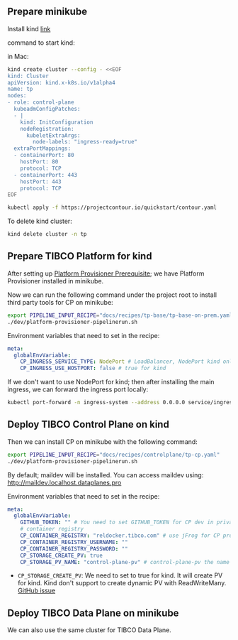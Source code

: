 ## Prepare minikube

Install kind [link](https://kind.sigs.k8s.io/docs/user/quick-start/)

command to start kind:

in Mac:
```bash
kind create cluster --config - <<EOF
kind: Cluster
apiVersion: kind.x-k8s.io/v1alpha4
name: tp
nodes:
- role: control-plane
  kubeadmConfigPatches:
  - |
    kind: InitConfiguration
    nodeRegistration:
      kubeletExtraArgs:
        node-labels: "ingress-ready=true"
  extraPortMappings:
  - containerPort: 80
    hostPort: 80
    protocol: TCP
  - containerPort: 443
    hostPort: 443
    protocol: TCP
EOF
```

```bash
kubectl apply -f https://projectcontour.io/quickstart/contour.yaml
```

To delete kind cluster:
```bash
kind delete cluster -n tp
```

## Prepare TIBCO Platform for kind

After setting up [Platform Provisioner Prerequisite](https://github.com/tibco/platform-provisioner?tab=readme-ov-file#install-tekton-with-tekton-dashboard);
we have Platform Provisioner installed in minikube.

Now we can run the following command under the project root to install third party tools for CP on minikube:

```bash
export PIPELINE_INPUT_RECIPE="docs/recipes/tp-base/tp-base-on-prem.yaml"
./dev/platform-provisioner-pipelinerun.sh
```
Environment variables that need to set in the recipe:
```yaml
meta:
  globalEnvVariable:
    CP_INGRESS_SERVICE_TYPE: NodePort # LoadBalancer, NodePort kind only work with NodePort
    CP_INGRESS_USE_HOSTPORT: false # true for kind
```

If we don't want to use NodePort for kind; then after installing the main ingress, we can forward the ingress port locally:
```bash
kubectl port-forward -n ingress-system --address 0.0.0.0 service/ingress-nginx-controller 80:http 443:https
```

## Deploy TIBCO Control Plane on kind

Then we can install CP on minikube with the following command:

```bash
export PIPELINE_INPUT_RECIPE="docs/recipes/controlplane/tp-cp.yaml"
./dev/platform-provisioner-pipelinerun.sh
```

By default; maildev will be installed. You can access maildev using: http://maildev.localhost.dataplanes.pro

Environment variables that need to set in the recipe:
```yaml
meta:
  globalEnvVariable:
    GITHUB_TOKEN: "" # You need to set GITHUB_TOKEN for CP dev in private repo
    # container registry
    CP_CONTAINER_REGISTRY: "reldocker.tibco.com" # use jFrog for CP production deployment
    CP_CONTAINER_REGISTRY_USERNAME: ""
    CP_CONTAINER_REGISTRY_PASSWORD: ""
    CP_STORAGE_CREATE_PV: true
    CP_STORAGE_PV_NAME: "control-plane-pv" # control-plane-pv the name of PV for kind
```

* `CP_STORAGE_CREATE_PV`: We need to set to true for kind. It will create PV for kind. Kind don't support to create dynamic PV with ReadWriteMany. [GitHub issue](https://github.com/kubernetes-sigs/kind/issues/1487)

## Deploy TIBCO Data Plane on minikube

We can also use the same cluster for TIBCO Data Plane. 
